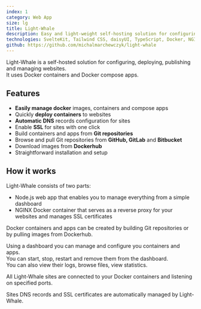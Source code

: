 ```yaml
---
index: 1
category: Web App
size: lg
title: Light-Whale
description: Easy and light-weight self-hosting solution for configuring, deploying, publishing and managing websites based on Docker containers and Docker compose apps
technologies: SvelteKit, Tailwind CSS, daisyUI, TypeScript, Docker, NGINX
github: https://github.com/michalmarchewczyk/light-whale
---
```


Light-Whale is a self-hosted solution for configuring, deploying, publishing and managing websites.  
It uses Docker containers and Docker compose apps.

## Features

- **Easily manage docker** images, containers and compose apps
- Quickly **deploy containers** to websites
- **Automatic DNS** records configuration for sites
- Enable **SSL** for sites with one click
- Build containers and apps from **Git repositories**
- Browse and pull Git repositories from **GitHub, GitLab** and **Bitbucket**
- Download images from **Dockerhub**
- Straightforward installation and setup


## How it works

Light-Whale consists of two parts: 
- Node.js web app that enables you to manage everything from a simple dashboard
- NGINX Docker container that serves as a reverse proxy for your websites and manages SSL certificates 

Docker containers and apps can be created by building Git repositories or by pulling images from Dockerhub.

Using a dashboard you can manage and configure you containers and apps.  
You can start, stop, restart and remove them from the dashboard.  
You can also view their logs, browse files, view statistics.

All Light-Whale sites are connected to your Docker containers and listening on specified ports.

Sites DNS records and SSL certificates are automatically managed by Light-Whale.
